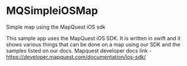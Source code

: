# MQSimpleiOSMap
Simple map using the MapQuest iOS sdk

This sample app uses the MapQuest iOS SDK. 
It is written in swift and it shows various things that can be done on a map using our SDK and the samples listed on our docs.
Mapquest developer docs link - https://developer.mapquest.com/documentation/ios-sdk/
